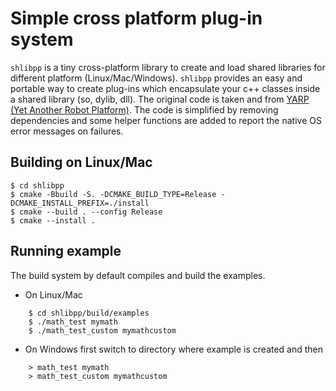 Simple cross platform plug-in system
====================================

`shlibpp` is a tiny cross-platform library to create and load shared
libraries for different platform (Linux/Mac/Windows). `shlibpp` provides
an easy and portable way to create plug-ins which encapsulate your c++ classes
inside a shared library (so, dylib, dll).
The original code is taken and from
[YARP (Yet Another Robot Platform)](http://www.yarp.it/).
The code is simplified by removing dependencies and some helper functions are
added to report the native OS error messages on failures.


Building on Linux/Mac
---------------------
    $ cd shlibpp
    $ cmake -Bbuild -S. -DCMAKE_BUILD_TYPE=Release -DCMAKE_INSTALL_PREFIX=./install
    $ cmake --build . --config Release
    $ cmake --install .


Running example
---------------
The build system by default compiles and build the examples.

* On Linux/Mac
```
    $ cd shlibpp/build/examples
    $ ./math_test mymath
    $ ./math_test_custom mymathcustom
```
* On Windows first switch to directory where example is created and then
```
    > math_test mymath
    > math_test_custom mymathcustom
```
